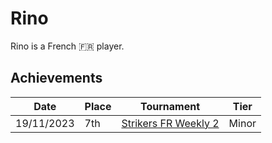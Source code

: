# Rino

Rino is a French :fr: player.

## Achievements

|Date|Place|Tournament|Tier|
|-|-|-|-|
| 19/11/2023 | 7th | [Strikers FR Weekly 2](../../tournaments/weeklies/weekly2.md) | Minor |